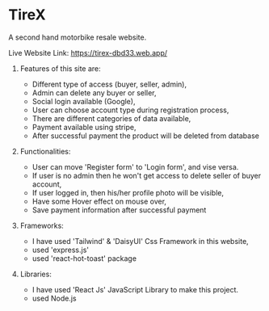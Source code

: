 # TireX #
A second hand motorbike resale website.

Live Website Link: https://tirex-dbd33.web.app/

1. Features of this site are: 

    * Different type of access (buyer, seller, admin),
    * Admin can delete any buyer or seller,
    * Social login available (Google),
    * User can choose account type during registration process,
    * There are different categories of data available,
    * Payment available using stripe,
    * After successful payment the product will be deleted from database

2. Functionalities:

    * User can move 'Register form' to 'Login form', and vise versa.
    * If user is no admin then he won't get access to delete seller of buyer account,
    * If user logged in, then his/her profile photo will be visible,
    * Have some Hover effect on mouse over,
    * Save payment information after successful payment

3. Frameworks:

    * I have used 'Tailwind' & 'DaisyUI' Css Framework in this website,
    * used 'express.js'
    * used 'react-hot-toast' package

4. Libraries:

    * I have used 'React Js' JavaScript Library to make this project.
    * used Node.js